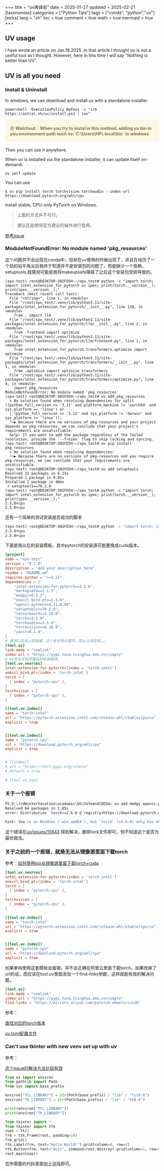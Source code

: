 +++
title = "uv再体验"
date = 2025-01-27
updated = 2025-02-21
[taxonomies]
categories = ["Python Tips"]
tags = ["conda", "python","uv"]
[extra]
lang = "zh"
toc = true
comment = true
math = true
mermaid = true
+++

## UV usage

I have wrote an article on Jan.18.2025 .In that article I thought uv is not a useful tool as I thought. However, here in this time I will say "Nothing is better than UV".

## UV is all you need

### Install & Uninstall

In windows, we can download and install uv with a standalone installer.

```shell
powershell -ExecutionPolicy ByPass -c "irm https://astral.sh/uv/install.ps1 | iex"
```

<div style="padding: 15px; border: 1px solid transparent; border-color: transparent; margin-bottom: 20px; border-radius: 4px; color: #8a6d3b;; background-color: #fcf8e3; border-color: #faebcc;">
&#x1F628<b> Watchout：When you try to instal in this method, adding uv bin in you environment path such as:`C:\Users\HP\.local\bin` in windows</b>
</div>

Then you can use it anywhere.

When uv is installed via the standalone installer, it can update itself on-demand:

```shell
uv self update
```

You can use

```shell
$ uv pip install torch torchvision torchaudio --index-url https://download.pytorch.org/whl/cpu
```

install stable, CPU-only PyTorch on Windows.

> 上面的方式并不可行。
>
> 建议还是使用官方建议的操作进行食用。

[参考issue](https://github.com/astral-sh/uv/issues/8344#issuecomment-2426120753)

### ModuleNotFoundError: No module named 'pkg_resources'

这个问题并不会出现在conda中，但却在uv使用的时候出现了，并且在经历了一个劲的钻牛角尖后我终于知道并不是安装包的问题了，而是缺少一个依赖，setuptools,我猜测可能是我将makeupsafe降级了之后这个安装包受损导致的。

```shell
(xpu-test) root@DESKTOP-SN2FD5H:~/xpu_test# python -c "import torch; import intel_extension_for_pytorch as ipex; print(torch.__version__); print(ipex.__version__);"
Traceback (most recent call last):
  File "<string>", line 1, in <module>
  File "/root/xpu_test/.venv/lib/python3.11/site-packages/intel_extension_for_pytorch/__init__.py", line 120, in <module>
    from . import llm
  File "/root/xpu_test/.venv/lib/python3.11/site-packages/intel_extension_for_pytorch/llm/__init__.py", line 2, in <module>
    from .frontend import optimize
  File "/root/xpu_test/.venv/lib/python3.11/site-packages/intel_extension_for_pytorch/llm/frontend.py", line 1, in <module>
    from intel_extension_for_pytorch.transformers.optimize import optimize
  File "/root/xpu_test/.venv/lib/python3.11/site-packages/intel_extension_for_pytorch/transformers/__init__.py", line 1, in <module>
    from .optimize import optimize_transformers
  File "/root/xpu_test/.venv/lib/python3.11/site-packages/intel_extension_for_pytorch/transformers/optimize.py", line 4, in <module>
    import pkg_resources
ModuleNotFoundError: No module named 'pkg_resources'
(xpu-test) root@DESKTOP-SN2FD5H:~/xpu_test# uv add pkg_resources
  × No solution found when resolving dependencies for split ((python_full_version >= '3.12' and platform_machine != 'aarch64' and sys_platform == 'linux') or
  │ (python_full_version >= '3.12' and sys_platform != 'darwin' and sys_platform != 'linux')):
  ╰─▶ Because there are no versions of pkg-resources and your project depends on pkg-resources, we can conclude that your project's requirements are unsatisfiable.
  help: If you want to add the package regardless of the failed resolution, provide the `--frozen` flag to skip locking and syncing.
(xpu-test) root@DESKTOP-SN2FD5H:~/xpu_test# uv pip install pkg_resources
  × No solution found when resolving dependencies:
  ╰─▶ Because there are no versions of pkg-resources and you require pkg-resources, we can conclude that your requirements are unsatisfiable.
(xpu-test) root@DESKTOP-SN2FD5H:~/xpu_test# uv add setuptools
Resolved 21 packages in 6.23s
Prepared 1 package in 9.65s
Installed 1 package in 48ms
 + setuptools==70.2.0
(xpu-test) root@DESKTOP-SN2FD5H:~/xpu_test# python -c "import torch; import intel_extension_for_pytorch as ipex; print(torch.__version__); print(ipex.__version__);"
2.5.0+cpu
2.5.0+cpu
```



还有一个简单的测试安装是否成功的脚本

```bash
(xpu-test) root@DESKTOP-SN2FD5H:~/xpu_test# python -c "import torch; import intel_extension_for_pytorch as ipex; print(torch.__version__); print(ipex.__version__);"
2.5.0+cpu
2.5.0+cpu
```

下面是我以后的安装模板，其中pytorch的安装源可能要换成cuda版本。

```toml
[project]
name = "xpu-test"
version = "0.1.0"
description = "Add your description here"
readme = "README.md"
requires-python = ">=3.11"
dependencies = [
    "intel-extension-for-pytorch==2.5.0",
    "markupsafe==2.1.3",
    "medpy>=0.5.2",
    "oneccl-bind-pt==2.5.0",
    "opencv-python>=4.11.0.86",
    "setuptools>=70.2.0",
    "tensorboard>=2.18.0",
    "torch==2.5.0",
    "torchaudio==2.5.0",
    "torchvision==0.20.0",
    "yacs>=0.1.8",
]
# 换源以及加上软链接，这个是非常必要的，防止占用空间。。。
[tool.uv]
link-mode = "symlink"
index-url = "https://pypi.tuna.tsinghua.edu.cn/simple"
# UV官方文档所建议的安装程序。
[tool.uv.sources]
intel-extension-for-pytorch={index = 'torch-intel'}
oneccl_bind_pt={index = 'torch-intel'}
torch = [
  { index = "pytorch-cpu" },
]
torchvision = [
  { index = "pytorch-cpu" },
]

[[tool.uv.index]]
name = "torch-intel"
url = "https://pytorch-extension.intel.com/release-whl/stable/cpu/us"
explicit = true


[[tool.uv.index]]
name = "pytorch-cpu"
url = "https://download.pytorch.org/whl/cpu"
explicit = true


# [[index]]
# url = "https://test.pypi.org/simple"
# default = true

# [tool.uv.pip]


```



### 关于一个报错

```bash
PS D:\3rdWinterVacation\acadamic\DG\DofeandCDDSA> uv add medpy opencv-python segmentation-models-pytorch tensorboard torch torchvision yacs matplotlib 
Resolved 64 packages in 1.85s                                                                                                                                         
error: Distribution `torch==2.6.0 @ registry+https://download.pytorch.org/whl/cpu` can't be installed because it doesn't have a source distribution or wheel for the current platform

hint: You're on Windows (`win_amd64`), but `torch` (v2.6.0) only has wheels for the following platform: `macosx_11_0_arm64`
```

这个错误在[uv/issues/10843](https://github.com/astral-sh/uv/issues/10843#issuecomment-2607649056) 得到解决，删除lock文件即可，但不知道这个是否为最优做法。

### 关于之前的一个报错，就是无法从镜像源里面下载torch

参考：[如何使用pip从镜像源里面下载torch+cuda](https://blog.csdn.net/YY007H/article/details/141962724)

```toml
[tool.uv.sources]
intel-extension-for-pytorch={index = 'torch-intel'}
oneccl_bind_pt={index = 'torch-intel'}
torch = [
  { index = "pytorch-cpu" },
]
torchvision = [
  { index = "pytorch-cpu" },
]

[[tool.uv.index]]
name = "torch-intel"
url = "https://pytorch-extension.intel.com/release-whl/stable/cpu/us"
explicit = true


[[tool.uv.index]]
name = "pytorch-cpu"
url = "https://download.pytorch.org/whl/cpu"
explicit = true
```

如果单纯使用这套模板会报错，并不会正确在阿里云里面下载torch，如果改掉了url的话，而应该在tool.uv里面添加一个find-links参数，这样就能有效的解决问题。

```toml
[tool.uv]
link-mode = "symlink"
index-url = "https://pypi.tuna.tsinghua.edu.cn/simple"
find-links = "https://mirrors.aliyun.com/pytorch-wheels/cu118"
```

参考：

[查找对应的torch版本](https://pytorch.org/get-started/previous-versions/)

[uv.toml配置文件](https://docs.astral.sh/uv/reference/settings/#pip_find-links)



### Can't use tkinter with new venv set up with uv 

参考：

[这个issue的解决方法比较有效](https://github.com/astral-sh/uv/issues/7036#issuecomment-2421594826)

```python 
from os import environ
from pathlib import Path
from sys import base_prefix

environ["TCL_LIBRARY"] = str(Path(base_prefix) / "lib" / "tcl8.6")
environ["TK_LIBRARY"] = str(Path(base_prefix) / "lib" / "tk8.6")

print(environ["TCL_LIBRARY"])
print(environ["TK_LIBRARY"])

from tkinter import *
from tkinter import ttk
root = Tk()
frm = ttk.Frame(root, padding=10)
frm.grid()
ttk.Label(frm, text="Hello World!").grid(column=0, row=0)
ttk.Button(frm, text="Quit", command=root.destroy).grid(column=1, row=0)
root.mainloop()
```

在所需要的代码里面加上这段即可。